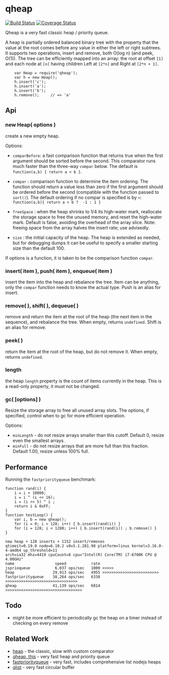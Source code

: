 qheap
=====

[![Build Status](https://api.travis-ci.org/andrasq/node-qheap.svg?branch=master)](https://travis-ci.org/andrasq/node-qheap)
[![Coverage Status](https://coveralls.io/repos/github/andrasq/node-qheap/badge.svg?branch=master)](https://coveralls.io/github/andrasq/node-qheap?branch=master)

Qheap is a very fast classic heap / priority queue.

A heap is partially ordered balanced binary tree with the property that the
value at the root comes before any value in either the left or right subtrees.
It supports two operations, insert and remove, both O(log n) (and peek, O(1)).
The tree can be efficiently mapped into an array: the root at offset `[1]` and
each node at `[n]` having children Left at `[2*n]` and Right at `[2*n + 1]`.

        var Heap = require('qheap');
        var h = new Heap();
        h.insert('c');
        h.insert('a');
        h.insert('b');
        h.remove();     // => 'a'


Api
---

### new Heap( options )

create a new empty heap.

Options:

- `comparBefore`: a fast comparison function that returns true when the first
argument should be sorted before the second.  This comparator runs much faster than
the three-way `compar` below.  The default is `function(a,b) { return a < b }`.
- `compar` : comparison function to determine the item ordering.  The function
should return a value less than zero if the first argument should be ordered
before the second (compatible with the function passed to `sort()`).  The
default ordering if no compar is specified is by `<`:  `function(a,b){ return
a < b ?  -1 : 1 }`

- `freeSpace` : when the heap shrinks to 1/4 its high-water mark, reallocate the
storage space to free the unused memory, and reset the high-water mark.
Default is false, avoiding the overhead of the array slice.  Note: freeing
space from the array halves the insert rate; use advisedly.

- `size` : the initial capacity of the heap.  The heap is extended as needed,
but for debugging dumps it can be useful to specify a smaller starting size than
the default 100.

If options is a function, it is taken to be the comparison function `compar`.

### insert( item ), push( item ), enqueue( item )

insert the item into the heap and rebalance the tree.  Item can be anything,
only the `compar` function needs to know the actual type.
Push is an alias for insert.

### remove( ), shift( ), dequeue( )

remove and return the item at the root of the heap (the next item in the
sequence), and rebalance the tree.  When empty, returns `undefined`.
Shift is an alias for remove.

### peek( )

return the item at the root of the heap, but do not remove it.  When empty,
returns `undefined`.

### length

the heap `length` property is the count of items currently in the heap.  This
is a read-only property, it must not be changed.

### gc( [options] )

Resize the storage array to free all unused array slots.  The options, if
specified, control when to gc for more efficient operation.

Options:

- `minLength` - do not resize arrays smaller than this cutoff.
  Default 0, resize even the smallest arrays.
- `minFull` - do not resize arrays that are more full than this fraction.
  Default 1.00, resize unless 100% full.


Performance
-----------

Running the `fastpriorityqueue` benchmark:

    function rand(i) {
        i = i + 10000;
        i = i ^ (i << 16);
        i = (i >> 5) ^ i ;
        return i & 0xFF;
    }
    function testLoop() {
        var i, b = new qheap();
        for (i = 0; i < 128; i++) { b.insert(rand(i)) }
        for (i = 128; i < 1280; i++) { b.insert(rand(i)) ; b.remove() }
    }

    new heap + 128 inserts + 1152 insert/removes
    qtimeit=0.19.0 node=6.10.2 v8=5.1.281.98 platform=linux kernel=3.16.0-4-amd64 up_threshold=11
    arch=ia32 mhz=4419 cpuCount=8 cpu="Intel(R) Core(TM) i7-6700K CPU @ 4.00GHz"
    name                  speed           rate
    jsprioqueue           6,037 ops/sec   1000 >>>>>
    heap                 29,913 ops/sec   4955 >>>>>>>>>>>>>>>>>>>>>>>>>
    fastpriorityqueue    38,264 ops/sec   6338 >>>>>>>>>>>>>>>>>>>>>>>>>>>>>>>>
    qheap                41,139 ops/sec   6814 >>>>>>>>>>>>>>>>>>>>>>>>>>>>>>>>>>


Todo
----

- might be more efficient to periodically gc the heap on a timer instead of checking
  on every remove


Related Work
------------

- [heap](https://www.npmjs.com/package/heap) - the classic, slow with custom comparator
- [qheap, this](https://www.npmjs.org/package/qheap) - very fast heap and priority queue
- [fastpriorityqueue](https://www.npmjs.com/package/fastpriorityqueue) - very fast, includes comprehensive list nodejs heaps
- [qlist](https://www.npmjs.com/package/qlist) - very fast circular buffer

